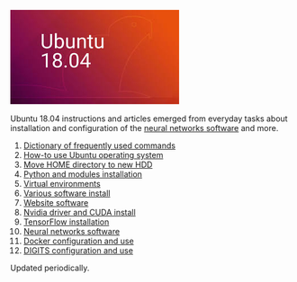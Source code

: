 ![Ubuntu 18.04](data/ubuntu-18-04.jpg)

Ubuntu 18.04 instructions and articles emerged from everyday tasks
about installation and configuration of the
[neural networks software](10_Neural_networks_software.md)
and more.

   01. [Dictionary of frequently used commands](01_Commands_dictionary.md)
   02. [How-to use Ubuntu operating system](02_How-tos.md)
   03. [Move HOME directory to new HDD](03_Move_HOME_to_new_HDD.md)
   04. [Python and modules installation](04_Python_installation.md)
   05. [Virtual environments](05_Virtual_environments.md)
   06. [Various software install](06_Various_software_install.md)
   07. [Website software](07_Website_software.md)
   08. [Nvidia driver and CUDA install](08_Nvidia_driver_and_CUDA_install.md)
   09. [TensorFlow installation](09_TensorFlow_installation.md)
   10. [Neural networks software](10_Neural_networks_software.md)
   11. [Docker configuration and use](11_Docker_configuration.md)
   12. [DIGITS configuration and use](12_Nvidia_DIGITS.md)

Updated periodically.
